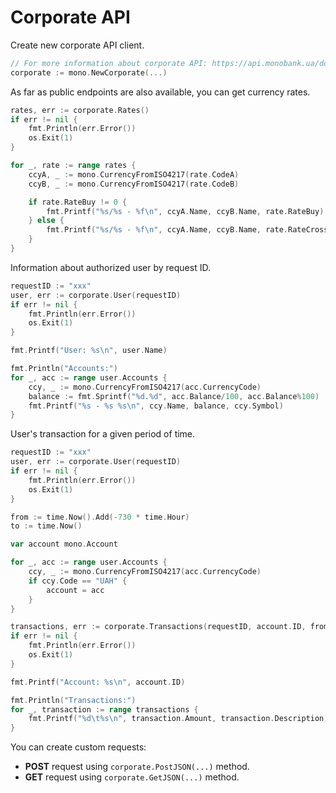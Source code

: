 # Corporate API

Create new corporate API client.

```go
// For more information about corporate API: https://api.monobank.ua/docs/corporate.html.
corporate := mono.NewCorporate(...)
```

As far as public endpoints are also available, you can get currency rates.

```go
rates, err := corporate.Rates()
if err != nil {
    fmt.Println(err.Error())
    os.Exit(1)
}

for _, rate := range rates {
    ccyA, _ := mono.CurrencyFromISO4217(rate.CodeA)
    ccyB, _ := mono.CurrencyFromISO4217(rate.CodeB)

    if rate.RateBuy != 0 {
        fmt.Printf("%s/%s - %f\n", ccyA.Name, ccyB.Name, rate.RateBuy)
    } else {
        fmt.Printf("%s/%s - %f\n", ccyA.Name, ccyB.Name, rate.RateCross)
    }
}
```

Information about authorized user by request ID.

```go
requestID := "xxx"
user, err := corporate.User(requestID)
if err != nil {
    fmt.Println(err.Error())
    os.Exit(1)
}

fmt.Printf("User: %s\n", user.Name)

fmt.Println("Accounts:")
for _, acc := range user.Accounts {
    ccy, _ := mono.CurrencyFromISO4217(acc.CurrencyCode)
    balance := fmt.Sprintf("%d.%d", acc.Balance/100, acc.Balance%100)
    fmt.Printf("%s - %s %s\n", ccy.Name, balance, ccy.Symbol)
}
```

User's transaction for a given period of time.

```go
requestID := "xxx"
user, err := corporate.User(requestID)
if err != nil {
    fmt.Println(err.Error())
    os.Exit(1)
}

from := time.Now().Add(-730 * time.Hour)
to := time.Now()

var account mono.Account

for _, acc := range user.Accounts {
    ccy, _ := mono.CurrencyFromISO4217(acc.CurrencyCode)
    if ccy.Code == "UAH" {
        account = acc
    }
}

transactions, err := corporate.Transactions(requestID, account.ID, from, to)
if err != nil {
    fmt.Println(err.Error())
    os.Exit(1)
}

fmt.Printf("Account: %s\n", account.ID)

fmt.Println("Transactions:")
for _, transaction := range transactions {
    fmt.Printf("%d\t%s\n", transaction.Amount, transaction.Description)
}
```

You can create custom requests:

* **POST** request using `corporate.PostJSON(...)` method.
* **GET** request using `corporate.GetJSON(...)` method.
